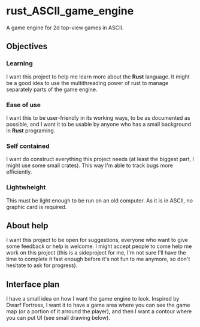 # rust_ASCII_game_engine
A game engine for 2d top-view games in ASCII.

## Objectives

### Learning

I want this project to help me learn more about the **Rust** language. It might be
a good idea to use the multithreading power of rust to manage separately parts of
the game engine.

### Ease of use

I want this to be user-friendly in its working ways, to be as documented as possible, and I want
it to be usable by anyone who has a small background in **Rust** programing.

### Self contained

I want do construct everything this project needs (at least the biggest part, I might use some small
crates). This way I'm able to track bugs more efficiently.

### Lightwheight

This must be light enough to be run on an old computer. As it is in ASCII, no graphic card is required.

## About help

I want this project to be open for suggestions, everyone who want to give some feedback or help
is welcome. I might accept people to come help me work on this project (this is a sideproject for me,
I'm not sure I'll have the time to complete it fast enough before it's not fun to me anymore, so don't
hesitate to ask for progress).

## Interface plan

I have a small idea on how I want the game engine to look. Inspired by Dwarf Fortress, I want it to have
a game area where you can see the game map (or a portion of it arround the player), and then I want a contour
where you can put UI (see small drawing below).

